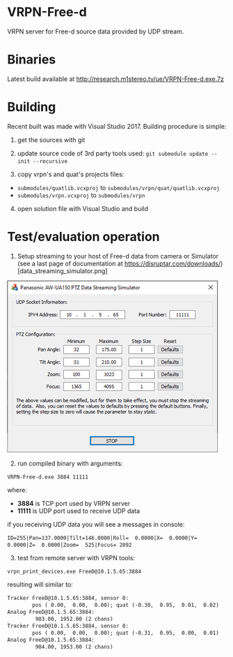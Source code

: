 # VRPN-Free-d
VRPN server for Free-d source data provided by UDP stream.

# Binaries
Latest build available at http://research.m1stereo.tv/ue/VRPN-Free-d.exe.7z

# Building
Recent built was made with Visual Studio 2017. Building procedure is simple:
1. get the sources with git

2. update source code of 3rd party tools used: ```git submodule update --init --recursive```

3. copy vrpn's and quat's projects files:

* ```submodules/quatlib.vcxproj``` to  ```submodules/vrpn/quat/quatlib.vcxproj```
* ```submodules/vrpn.vcxproj``` to ```submodules/vrpn```

4. open solution file with Visual Studio and build

# Test/evaluation operation

1. Setup streaming to your host of Free-d data from camera or Simulator (see a last page of documentation at https://disruptar.com/downloads/) [data_streaming_simulator.png]

![simulator](/data_streaming_simulator.png?raw=true "simulator")

2. run compiled binary with arguments:
```
VRPN-Free-d.exe 3884 11111
```
where:
* **3884** is TCP port used by VRPN server
* **11111** is UDP port used to receive UDP data

if you receiving UDP data you will see a messages in console:
```
ID=255|Pan=137.0000|Tilt=146.0000|Roll=  0.0000|X=  0.0000|Y=  0.0000|Z=  0.0000|Zoom=  525|Focus= 2092 
```

3. test from remote server with VRPN tools:
```
vrpn_print_devices.exe FreeD@10.1.5.65:3884
```
resulting will similar to:
```
Tracker FreeD@10.1.5.65:3884, sensor 0:
        pos ( 0.00,  0.00,  0.00); quat (-0.30,  0.95,  0.01,  0.02)
Analog FreeD@10.1.5.65:3884:
         903.00, 1952.00 (2 chans)
Tracker FreeD@10.1.5.65:3884, sensor 0:
        pos ( 0.00,  0.00,  0.00); quat (-0.31,  0.95,  0.00,  0.01)
Analog FreeD@10.1.5.65:3884:
         904.00, 1953.00 (2 chans)
```



